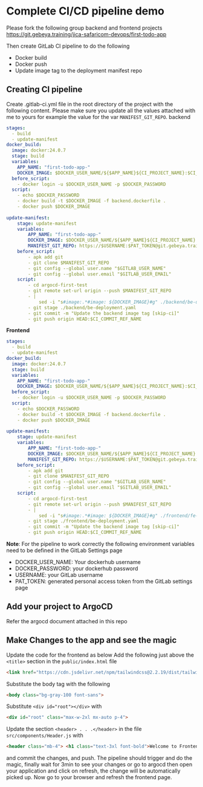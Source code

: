 # Complete CI/CD pipeline demo
Please fork the following group backend and frontend projects
https://git.gebeya.training/jica-safaricom-devops/first-todo-app

Then create GitLab CI pipeline to do the following
- Docker build
- Docker push
- Update image tag to the deployment manifest repo
## Creating CI pipeline
Create .gitlab-ci.yml file in the root directory of the project with the following content. Please make sure you update all the values attached with me to yours for example the value for the var `MANIFEST_GIT_REPO`.
backend
```yaml
stages:
  - build
  - update-manifest
docker_build:
  image: docker:24.0.7
  stage: build
  variables:
    APP_NAME: "first-todo-app-"
    DOCKER_IMAGE: $DOCKER_USER_NAME/${$APP_NAME}${CI_PROJECT_NAME}:$CI_COMMIT_SHA
  before_script:
    - docker login -u $DOCKER_USER_NAME -p $DOCKER_PASSWORD
  script:
    - echo $DOCKER_PASSWORD
    - docker build -t $DOCKER_IMAGE -f backend.dockerfile .
    - docker push $DOCKER_IMAGE
  
update-manifest:
    stage: update-manifest
    variables:
        APP_NAME: "first-todo-app-"
        DOCKER_IMAGE: $DOCKER_USER_NAME/${$APP_NAME}${CI_PROJECT_NAME}:$CI_COMMIT_SHA
        MANIFEST_GIT_REPO: https://$USERNAME:$PAT_TOKEN@git.gebeya.training/devops-ci-cd/argocd-first-test.git
    before_script:
        - apk add git
        - git clone $MANIFEST_GIT_REPO
        - git config --global user.name "$GITLAB_USER_NAME"
        - git config --global user.email "$GITLAB_USER_EMAIL"
    script:
        - cd argocd-first-test
        - git remote set-url origin --push $MANIFEST_GIT_REPO
        - |
            sed -i "s#image:.*#image: ${DOCKER_IMAGE}#g" ./backend/be-deployment.yaml
        - git stage ./backend/be-deployment.yaml
        - git commit -m "Update the backend image tag [skip-ci]"
        - git push origin HEAD:$CI_COMMIT_REF_NAME
```
**Frontend**
```yml
stages:
  - build
  - update-manifest
docker_build:
  image: docker:24.0.7
  stage: build
  variables:
    APP_NAME: "first-todo-app-"
    DOCKER_IMAGE: $DOCKER_USER_NAME/${$APP_NAME}${CI_PROJECT_NAME}:$CI_COMMIT_SHA
  before_script:
    - docker login -u $DOCKER_USER_NAME -p $DOCKER_PASSWORD
  script:
    - echo $DOCKER_PASSWORD
    - docker build -t $DOCKER_IMAGE -f backend.dockerfile .
    - docker push $DOCKER_IMAGE
  
update-manifest:
    stage: update-manifest
    variables:
        APP_NAME: "first-todo-app-"
        DOCKER_IMAGE: $DOCKER_USER_NAME/${$APP_NAME}${CI_PROJECT_NAME}:$CI_COMMIT_SHA
        MANIFEST_GIT_REPO: https://$USERNAME:$PAT_TOKEN@git.gebeya.training/devops-ci-cd/argocd-first-test.git
    before_script:
        - apk add git
        - git clone $MANIFEST_GIT_REPO
        - git config --global user.name "$GITLAB_USER_NAME"
        - git config --global user.email "$GITLAB_USER_EMAIL"
    script:
        - cd argocd-first-test
        - git remote set-url origin --push $MANIFEST_GIT_REPO
        - |
            sed -i "s#image:.*#image: ${DOCKER_IMAGE}#g" ./frontend/fe-deployment.yaml
        - git stage ./frontend/be-deployment.yaml
        - git commit -m "Update the backend image tag [skip-ci]"
        - git push origin HEAD:$CI_COMMIT_REF_NAME
```
**Note**: For the pipeline to work correctly the following environment variables need to be defined in the GitLab Settings page
- DOCKER_USER_NAME: Your dockerhub username
- DOCKER_PASSWORD: your dockerhub password
- USERNAME: your GitLab username
- PAT_TOKEN: generated personal access token from the GitLab settings page
## Add your project to ArgoCD
Refer the argocd document attached in this repo
## Make Changes to the app and see the magic
Update the code for the frontend as below
Add the following just above the `<title>` section in the `public/index.html` file
```html
<link href="https://cdn.jsdelivr.net/npm/tailwindcss@2.2.19/dist/tailwind.min.css" rel="stylesheet">
```
Substitute the body tag with the following
```html
<body class="bg-gray-100 font-sans">
```
Substitute `<div id="root"></div>` with
```html
<div id="root" class="max-w-2xl mx-auto p-4">
```
Update the section `<header> . . .</header>` in the file `src/components/Header.js` with 
```html
<header class="mb-4"> <h1 class="text-3xl font-bold">Welcome to Frontend of the TodoList application!</h1> <p>Source code can be found at the <a href="https://github.com/fif911/k8app" class="text-blue-500">GitHub repo</a></p> <p class="text-green-600">Version 1.4 🥳🥳🥳🥳🥳</p> <p class="text-indigo-600">This one cooler 😎😎😎😎😎😎</p> </header>
```
and commit the changes, and push. The pipeline should trigger and do the magic, finally wait for 3min to see your changes or go to argocd then open your application and click on refresh, the change will be automatically picked up.
Now go to your browser and refresh the frontend page.
